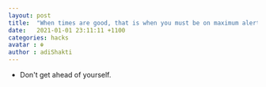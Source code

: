 ```yaml
---
layout: post
title:  "When times are good, that is when you must be on maximum alert."
date:   2021-01-01 23:11:11 +1100
categories: hacks
avatar : ☬
author : adiShakti
---
```


- Don't get ahead of yourself. 